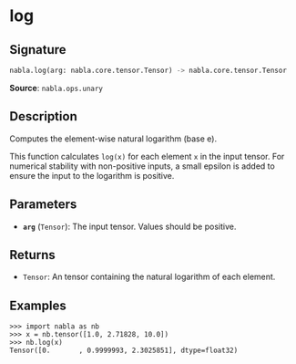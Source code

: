 # log

## Signature

```python
nabla.log(arg: nabla.core.tensor.Tensor) -> nabla.core.tensor.Tensor
```

**Source**: `nabla.ops.unary`

## Description

Computes the element-wise natural logarithm (base e).

This function calculates `log(x)` for each element `x` in the input tensor.
For numerical stability with non-positive inputs, a small epsilon is
added to ensure the input to the logarithm is positive.

## Parameters

- **`arg`** (`Tensor`): The input tensor. Values should be positive.

## Returns

- `Tensor`: An tensor containing the natural logarithm of each element.

## Examples

```pycon
>>> import nabla as nb
>>> x = nb.tensor([1.0, 2.71828, 10.0])
>>> nb.log(x)
Tensor([0.       , 0.9999993, 2.3025851], dtype=float32)
```
